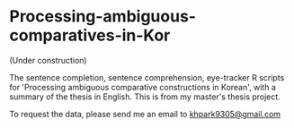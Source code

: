 # Processing-ambiguous-comparatives-in-Kor

(Under construction)

The sentence completion, sentence comprehension, eye-tracker R scripts for 'Processing ambiguous comparative constructions in Korean', with a summary of the thesis in English. This is from my master's thesis project.

To request the data, please send me an email to khpark9305@gmail.com
